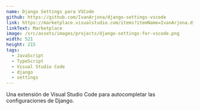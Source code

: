 ```yaml
---
name: Django Settings para VSCode
github: https://github.com/IvanArjona/django-settings-vscode
link: https://marketplace.visualstudio.com/items?itemName=IvanArjona.django-settings-vscode
linkText: Marketplace
image: /src/assets/images/projects/django-settings-for-vscode.png
width: 521
height: 215
tags:
  - JavaScript
  - TypeScript
  - Visual Studio Code
  - django
  - settings
---
```


Una extensión de Visual Studio Code para autocompletar las configuraciones de Django.
